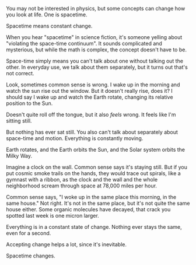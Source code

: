 You may not be interested in physics, but some concepts can change how you look at life. One is spacetime.

Spacetime means constant change.

When you hear "spacetime" in science fiction, it's someone yelling about "violating the space-time continuum". It sounds complicated and mysterious, but while the math is complex, the concept doesn't have to be.

Space-time simply means you can't talk about one without talking out the other. In everyday use, we talk about them separately, but it turns out that's not correct.

Look, sometimes common sense is wrong. I wake up in the morning and watch the sun rise out the window. But it doesn't really rise, does it? I should say I wake up and watch the Earth rotate, changing its relative position to the Sun.

Doesn't quite roll off the tongue, but it also _feels_ wrong. It feels like I'm sitting still.

But nothing has ever sat still. You also can't talk about separately about space-time and motion. Everything is constantly moving.

Earth rotates, and the Earth orbits the Sun, and the Solar system orbits the Milky Way.

Imagine a clock on the wall. Common sense says it's staying still. But if you put cosmic smoke trails on the hands, they would trace out spirals, like a gymnast with a ribbon, as the clock and the wall and the whole neighborhood scream through space at 78,000 miles per hour.

Common sense says, "I woke up in the same place this morning, in the same house." Not right. It's not in the same place, but it's not quite the same house either. Some organic molecules have decayed, that crack you spotted last week is one micron larger.

Everything is in a constant state of change. Nothing ever stays the same, even for a second.

Accepting change helps a lot, since it's inevitable.

Spacetime changes.
